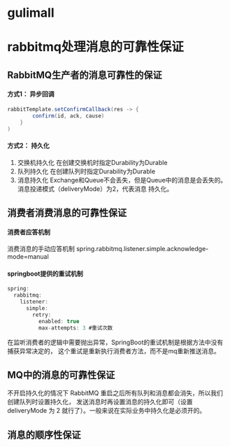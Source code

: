 # gulimall

# rabbitmq处理消息的可靠性保证
## RabbitMQ生产者的消息可靠性的保证

#### 方式1： 异步回调
```java
rabbitTemplate.setConfirmCallback(res -> {
        confirm(id, ack, cause)
    }
)
```


#### 方式2： 持久化
1. 交换机持久化
    在创建交换机时指定Durability为Durable
2. 队列持久化 
   在创建队列时指定Durability为Durable
3. 消息持久化
    Exchange和Queue不会丢失，但是Queue中的消息是会丢失的。消息投递模式（deliveryMode）为2，代表消息
   持久化。

## 消费者消费消息的可靠性保证

#### 消费者应答机制
消费消息的手动应答机制
spring.rabbitmq.listener.simple.acknowledge-mode=manual

#### springboot提供的重试机制
```java
spring:
  rabbitmq:
    listener:
      simple:
        retry:
          enabled: true
          max-attempts: 3 #重试次数
```
在监听消费者的逻辑中需要抛出异常，SpringBoot的重试机制是根据方法中没有捕获异常决定的，
这个重试是重新执行消费者方法，而不是mq重新推送消息。

## MQ中的消息的可靠性保证
不开启持久化的情况下 RabbitMQ 重启之后所有队列和消息都会消失，所以我们创建队列时设置持久化，
发送消息时再设置消息的持久化即可（设置 deliveryMode 为 2 就行了）。一般来说在实际业务中持久化是必须开的。

## 消息的顺序性保证
